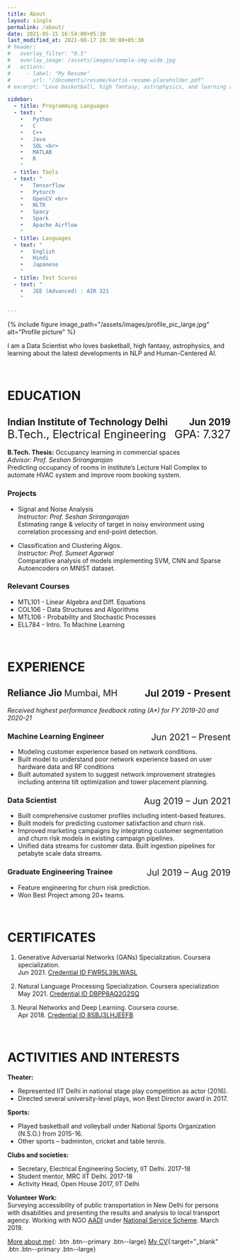 ```yaml
---
title: About
layout: single
permalink: /about/
date: 2021-05-15 16:54:00+05:30
last_modified_at: 2021-08-17 20:30:00+05:30
# header:
#   overlay_filter: "0.5"
#   overlay_image: /assets/images/sample-img-wide.jpg
#   actions:
#     - label: "My Resume"
#       url: "/documents/resume/kartik-resume-placeholder.pdf"
# excerpt: "Love basketball, high fantasy, astrophysics, and learning about the latest developments in NLP and Human-Centered AI."

sidebar:
  - title: Programming Languages
  - text: "
    •	Python
    •	C
    •	C++
    •	Java
    •	SQL <br>
    •	MATLAB
    •	R
    "
  - title: Tools
  - text: "
    •	Tensorflow
    •	Pytorch
    •	OpenCV <br>
    •	NLTK
    •	Spacy
    •	Spark
    •	Apache Airflow
    "
  - title: Languages
  - text: "
    •	English
    •	Hindi
    •	Japanese
    "
  - title: Test Scores
  - text: "
    •	JEE (Advanced) : AIR 321
    "
    
---
```


{% include figure image_path="/assets/images/profile_pic_large.jpg" alt="Profile picture" %}

I am a Data Scientist who loves basketball, high fantasy, astrophysics, and learning about the latest developments in NLP and Human-Centered AI.

<br>

# EDUCATION

<p style="text-align:left;">
<h2>
    <div>
      <span>Indian Institute of Technology Delhi</span>
      <span style="float:right">Jun 2019</span>
    </div>
    <div>
      <span style="font-size:25px; font-weight:normal">B.Tech., Electrical Engineering</span>
      <span style="float:right; font-size:25px; font-weight:normal">GPA: 7.327</span>
    </div>
</h2>
</p>

**B.Tech. Thesis:** Occupancy learning in commercial spaces  
*Advisor: Prof. Seshan Srirangarajan*  
Predicting occupancy of rooms in institute’s Lecture Hall Complex to automate HVAC system and improve room booking system.

### Projects

* Signal and Noise Analysis  
*Instructor: Prof. Seshan Srirangarajan*  
Estimating range & velocity of target in noisy environment using correlation processing and end-point detection.

* Classification and Clustering Algos.  
*Instructor: Prof. Sumeet Agarwal*  
Comparative analysis of models implementing SVM, CNN and Sparse Autoencoders on MNIST dataset.

### Relevant Courses

* MTL101 - Linear Algebra and Diff. Equations
* COL106 - Data Structures and Algorithms
* MTL106 - Probability and Stochastic Processes
* ELL784 - Intro. To Machine Learning

<br />

# EXPERIENCE

<p style="text-align:left;">
<h2>
    Reliance Jio  
    <span style="font-size:20px; font-weight:normal">Mumbai, MH</span>
    <span style="float:right; font-size:22px"> Jul 2019 - Present
    </span>
</h2>
</p>

*Received highest performance feedback rating (A\*) for FY 2019-20 and 2020-21*

  <p style="text-align:left;">
  <h3>
      Machine Learning Engineer
      <span style="float:right; font-size:20px; font-weight:normal"> Jun 2021 – Present
      </span>
  </h3>
  </p>

  * Modeling customer experience based on network conditions.
  * Built model to understand poor network experience based on user hardware data and RF conditions
  * Built automated system to suggest network improvement strategies including antenna tilt optimization and tower placement planning.


  <p style="text-align:left;">
  <h3>
      Data Scientist
      <span style="float:right; font-size:20px; font-weight:normal"> Aug 2019 – Jun 2021
      </span>
  </h3>
  </p>

  * Built comprehensive customer profiles including intent-based features. 
  * Built models for predicting customer satisfaction and churn risk. 
  * Improved marketing campaigns by integrating customer segmentation and churn risk models in existing campaign pipelines. 
  * Unified data streams for customer data. Built ingestion pipelines for petabyte scale data streams.


  <p style="text-align:left;">
  <h3>
      Graduate Engineering Trainee
      <span style="float:right; font-size:20px; font-weight:normal"> Jul 2019 – Aug 2019
      </span>
  </h3>
  </p>

  * Feature engineering for churn risk prediction.
  * Won Best Project among 20+ teams.

<br>

# CERTIFICATES

1.	Generative Adversarial Networks (GANs) Specialization. Coursera specialization.  
Jun 2021. [Credential ID FWR5L39LWASL](https://www.coursera.org/account/accomplishments/specialization/certificate/FWR5L39LWASL)

2.	Natural Language Processing Specialization. Coursera specialization  
May 2021. [Credential ID DBPP8AQ2G2SQ](https://www.coursera.org/account/accomplishments/specialization/certificate/DBPP8AQ2G2SQ)

3.	Neural Networks and Deep Learning. Coursera course.  
Apr 2018. [Credential ID 8SBJ3LHJEEFB](https://www.coursera.org/account/accomplishments/verify/8SBJ3LHJEEFB)

<br>

# ACTIVITIES AND INTERESTS

**Theater:**  
* Represented IIT Delhi in national stage play competition as actor (2016).
* Directed several university-level plays, won Best Director award in 2017.

**Sports:**  
* Played basketball and volleyball under National Sports Organization (N.S.O.) from 2015-16.
* Other sports – badminton, cricket and table tennis.

**Clubs and societies:**  
* Secretary, Electrical Engineering Society, IIT Delhi. 2017-18
* Student mentor, MRC IIT Delhi. 2017-18
* Activity Head, Open House 2017, IIT Delhi

**Volunteer Work:**  
Surveying accessibility of public transportation in New Delhi for persons with disabilities and presenting the results and analysis to local transport agency. Working with NGO [AADI](https://www.facebook.com/aadi.india/) under [National Service Scheme](https://nss.gov.in/). March 2019.



[More about me](/not-ml/){: .btn .btn--primary .btn--large}
[My CV](/documents/resume/CV-draft-3.pdf){:target="_blank" .btn .btn--primary .btn--large}